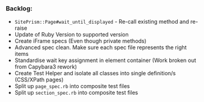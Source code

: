 ### Backlog:
-  `SitePrism::Page#wait_until_displayed` - Re-call existing method and re-raise
-  Update of Ruby Version to supported version
-  Create iFrame specs (Even though private methods)
- Advanced spec clean. Make sure each spec file represents the right items
- Standardise wait key assignment in element container (Work broken out from Capybara3 rework)
- Create Test Helper and isolate all classes into single definition/s (CSS/XPath pages)
- Split up `page_spec.rb` into composite test files
- Split up `section_spec.rb` into composite test files
